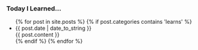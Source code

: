 <h3>Today I Learned...</h3>

<ul>
	{% for post in site.posts %}
  	{% if post.categories contains 'learns' %}
   	<li><span>{{ post.date | date_to_string }}</span><br>
   	<span>{{ post.content }}</span></li>
   	{% endif %}
  {% endfor %}
</ul>
